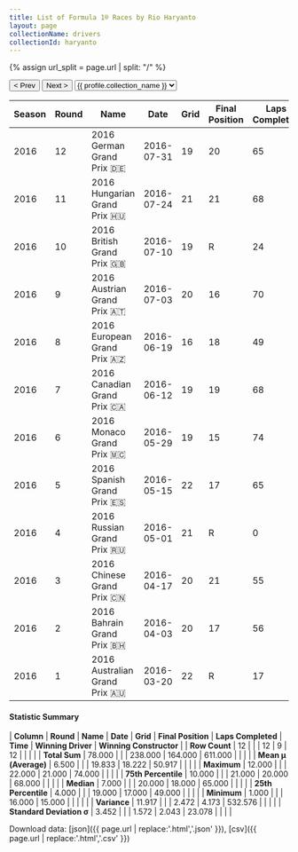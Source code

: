 ```yaml
---
title: List of Formula 1® Races by Rio Haryanto
layout: page
collectionName: drivers
collectionId: haryanto
---
```


{% assign url_split = page.url | split: "/" %}
<div id="collection-navigation">
<button onclick="selector.options[selector.selectedIndex-1].value && (window.location = selector.options[selector.selectedIndex-1].value);">&lt; Prev</button>
<button onclick="selector.options[selector.selectedIndex+1].value && (window.location = selector.options[selector.selectedIndex+1].value);">Next &gt;</button>
<select id="selector" onchange="this.options[this.selectedIndex].value && (window.location = this.options[this.selectedIndex].value);">
  {% for collectionId in site.data[page.collectionName].refs %}
    {% if collectionId == page.collectionId %}
      {% assign selected = "selected" %}
    {% else %}
      {% assign selected = "" %}
    {% endif %}
    {% assign profile = site.data[page.collectionName][collectionId].profile %}
    <option value="/f1/{{ page.collectionName }}/{{ collectionId }}/{{ url_split[4] }}" {{ selected }}>{{ profile.collection_name }}</option>
  {% endfor %}
</select>
</div>

| Season | Round | Name | Date | Grid | Final Position | Laps Completed | Time | Winning Driver | Winning Constructor |
|--|--|--|--|--|--|--|--|--|--|
| 2016 | 12 | 2016 German Grand Prix 🇩🇪 | 2016-07-31 | 19 | 20 | 65 |   | Lewis Hamilton 🇬🇧 | Mercedes 🇩🇪 |
| 2016 | 11 | 2016 Hungarian Grand Prix 🇭🇺 | 2016-07-24 | 21 | 21 | 68 |   | Lewis Hamilton 🇬🇧 | Mercedes 🇩🇪 |
| 2016 | 10 | 2016 British Grand Prix 🇬🇧 | 2016-07-10 | 19 | R | 24 |   | Lewis Hamilton 🇬🇧 | Mercedes 🇩🇪 |
| 2016 | 9 | 2016 Austrian Grand Prix 🇦🇹 | 2016-07-03 | 20 | 16 | 70 |   | Lewis Hamilton 🇬🇧 | Mercedes 🇩🇪 |
| 2016 | 8 | 2016 European Grand Prix 🇦🇿 | 2016-06-19 | 16 | 18 | 49 |   | Nico Rosberg 🇩🇪 | Mercedes 🇩🇪 |
| 2016 | 7 | 2016 Canadian Grand Prix 🇨🇦 | 2016-06-12 | 19 | 19 | 68 |   | Lewis Hamilton 🇬🇧 | Mercedes 🇩🇪 |
| 2016 | 6 | 2016 Monaco Grand Prix 🇲🇨 | 2016-05-29 | 19 | 15 | 74 |   | Lewis Hamilton 🇬🇧 | Mercedes 🇩🇪 |
| 2016 | 5 | 2016 Spanish Grand Prix 🇪🇸 | 2016-05-15 | 22 | 17 | 65 |   | Max Verstappen 🇳🇱 | Red Bull 🇦🇹 |
| 2016 | 4 | 2016 Russian Grand Prix 🇷🇺 | 2016-05-01 | 21 | R | 0 |   | Nico Rosberg 🇩🇪 | Mercedes 🇩🇪 |
| 2016 | 3 | 2016 Chinese Grand Prix 🇨🇳 | 2016-04-17 | 20 | 21 | 55 |   | Nico Rosberg 🇩🇪 | Mercedes 🇩🇪 |
| 2016 | 2 | 2016 Bahrain Grand Prix 🇧🇭 | 2016-04-03 | 20 | 17 | 56 |   | Nico Rosberg 🇩🇪 | Mercedes 🇩🇪 |
| 2016 | 1 | 2016 Australian Grand Prix 🇦🇺 | 2016-03-20 | 22 | R | 17 |   | Nico Rosberg 🇩🇪 | Mercedes 🇩🇪 |

#### Statistic Summary

| **Column** | **Round** | **Name** | **Date** | **Grid** | **Final Position** | **Laps Completed** | **Time** | **Winning Driver** | **Winning Constructor** |
| **Row Count** | 12 |  |  | 12 | 9 | 12 |  |  |  |
| **Total Sum** | 78.000 |  |  | 238.000 | 164.000 | 611.000 |  |  |  |
| **Mean μ (Average)** | 6.500 |  |  | 19.833 | 18.222 | 50.917 |  |  |  |
| **Maximum** | 12.000 |  |  | 22.000 | 21.000 | 74.000 |  |  |  |
| **75th Percentile** | 10.000 |  |  | 21.000 | 20.000 | 68.000 |  |  |  |
| **Median** | 7.000 |  |  | 20.000 | 18.000 | 65.000 |  |  |  |
| **25th Percentile** | 4.000 |  |  | 19.000 | 17.000 | 49.000 |  |  |  |
| **Minimum** | 1.000 |  |  | 16.000 | 15.000 |  |  |  |  |
| **Variance** | 11.917 |  |  | 2.472 | 4.173 | 532.576 |  |  |  |
| **Standard Deviation σ** | 3.452 |  |  | 1.572 | 2.043 | 23.078 |  |  |  |

Download data: [json]({{ page.url | replace:'.html','.json' }}), [csv]({{ page.url | replace:'.html','.csv' }})
